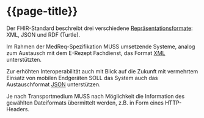 # {{page-title}}

Der FHIR-Standard beschreibt drei verschiedene [Repräsentationsformate](http://hl7.org/fhir/formats.html#wire): XML, JSON und RDF (Turtle).

Im Rahmen der MedReq-Spezifikation MUSS umsetzende Systeme, analog zum Austausch mit dem E-Rezept Fachdienst, das Format [XML](http://hl7.org/fhir/xml.html) unterstützten.

Zur erhöhten Interoperabilität auch mit Blick auf die Zukunft mit vermehrtem Einsatz von mobilen Endgeräten SOLL das System auch das Austauschformat [JSON](http://hl7.org/fhir/json.html) unterstützen.

Je nach Transportmedium MUSS nach Möglichkeit die Information des gewählten Dateiformats übermittelt werden, z.B. in Form eines HTTP-Headers.
